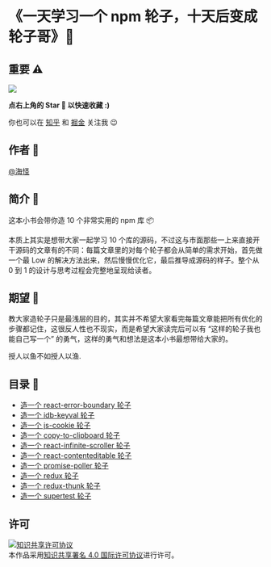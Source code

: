 # 《一天学习一个 npm 轮子，十天后变成轮子哥》💪

## 重要 ⚠️

![](https://img.shields.io/github/stars/Haixiang6123/one-day-one-npm-lib?style=flat-square)

**点右上角的 Star 🌟 以快速收藏 :)**

你也可以在 [知乎](https://www.zhihu.com/people/yan-hai-87-22) 和 [掘金](https://juejin.cn/user/272334614432887) 关注我 😉

## 作者 👻

[@海怪](https://yanhaixiang.com/#/)

[](https://github.com//haixiangyan/haixiangyan/blob/master/%E6%89%AB%E7%A0%81_%E6%90%9C%E7%B4%A2%E8%81%94%E5%90%88%E4%BC%A0%E6%92%AD%E6%A0%B7%E5%BC%8F-%E6%A0%87%E5%87%86%E8%89%B2%E7%89%88.png)

## 简介 🧐

这本小书会带你造 10 个非常实用的 npm 库 📦

本质上其实是想带大家一起学习 10 个库的源码，不过这与市面那些一上来直接开干源码的文章有的不同：每篇文章里的对每个轮子都会从简单的需求开始，首先做一个最 Low 的解决方法出来，然后慢慢优化它，最后推导成源码的样子。整个从 0 到 1 的设计与思考过程会完整地呈现给读者。

## 期望 🤩

教大家造轮子只是最浅层的目的，其实并不希望大家看完每篇文章能把所有优化的步骤都记住，这很反人性也不现实，而是希望大家读完后可以有 “这样的轮子我也能自己写一个” 的勇气，这样的勇气和想法是这本小书最想带给大家的。

授人以鱼不如授人以渔.

## 目录 💼

* [造一个 react-error-boundary 轮子](https://github.com/Haixiang6123/my-react-error-bounday)
* [造一个 idb-keyval 轮子](https://github.com/Haixiang6123/my-idb-keyval)
* [造一个 js-cookie 轮子](https://github.com/Haixiang6123/my-js-cookie)
* [造一个 copy-to-clipboard 轮子](https://github.com/Haixiang6123/my-copy-to-clipboard)
* [造一个 react-infinite-scroller 轮子](https://github.com/Haixiang6123/my-react-infinite-scroller)
* [造一个 react-contenteditable 轮子](https://github.com/Haixiang6123/my-react-contenteditable)
* [造一个 promise-poller 轮子](https://github.com/Haixiang6123/my-promise-poller)
* [造一个 redux 轮子](https://github.com/Haixiang6123/my-redux)
* [造一个 redux-thunk 轮子](https://github.com/Haixiang6123/my-redux-thunk)
* [造一个 supertest 轮子](https://github.com/Haixiang6123/my-supertest)

## 许可

<a rel="license" href="http://creativecommons.org/licenses/by/4.0/"><img alt="知识共享许可协议" style="border-width:0" src="https://i.creativecommons.org/l/by/4.0/88x31.png" /></a><br />本作品采用<a rel="license" href="http://creativecommons.org/licenses/by/4.0/">知识共享署名 4.0 国际许可协议</a>进行许可。
